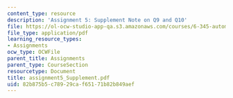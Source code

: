 ```yaml
---
content_type: resource
description: 'Assignment 5: Supplement Note on Q9 and Q10'
file: https://ol-ocw-studio-app-qa.s3.amazonaws.com/courses/6-345-automatic-speech-recognition-spring-2003/82b875b5c78929caf65171b82b849aef_assignment5_Supplement.pdf
file_type: application/pdf
learning_resource_types:
- Assignments
ocw_type: OCWFile
parent_title: Assignments
parent_type: CourseSection
resourcetype: Document
title: assignment5_Supplement.pdf
uid: 82b875b5-c789-29ca-f651-71b82b849aef
---
```

